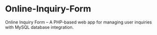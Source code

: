 # Online-Inquiry-Form
Online Inquiry Form – A PHP-based web app for managing user inquiries with MySQL database integration. 
